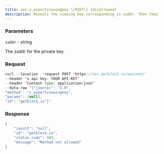 ```yaml
---
title: zec:z_exportviewingkey \[POST\] {disallowed}
description: Reveals the viewing key corresponding to zaddr. Then thez_importviewingkey can be used with this output
---
```


### Parameters


`zaddr` - string

The zaddr for the private key.

### Request

``` java
curl --location --request POST 'https://zec.getblock.io/mainnet/' 
--header 'x-api-key: YOUR-API-KEY' 
--header 'Content-Type: application/json' 
--data-raw '{"jsonrpc": "2.0",
"method": "z_exportviewingkey",
"params": [null],
"id": "getblock.io"}'
```

###  Response

``` java
{
    "result": "null",
    "id": "getblock.io",
    "status_code": 405,
    "message": "Method not allowed"
}
```

